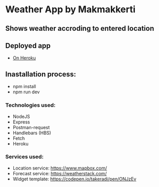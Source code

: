 # Weather App by Makmakkerti
## Shows weather accroding to entered location

## Deployed app
- [On Heroku](https://makmakkerti-weather-app.herokuapp.com/)

## Inastallation process:
- npm install
- npm run dev

### Technologies used:
- NodeJS
- Express
- Postman-request
- Handlebars (HBS)
- Fetch
- Heroku

### Services used:
- Location service: https://www.mapbox.com/
- Forecast service: https://weatherstack.com/
- Widget template: https://codepen.io/takeradi/pen/ONJzEv
